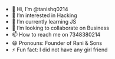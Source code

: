 - 👋 Hi, I’m @tanishq0214
- 👀 I’m interested in Hacking
- 🌱 I’m currently learning JS
- 💞️ I’m looking to collaborate on Business
- 📫 How to reach me on 7348380214
- 😄 Pronouns: Founder of Rani & Sons
- ⚡ Fun fact: I did not have any girl friend

<!---
tanishq0214/tanishq0214 is a ✨ special ✨ repository because its `README.md` (this file) appears on your GitHub profile.
You can click the Preview link to take a look at your changes.
--->

